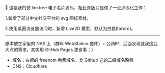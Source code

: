 🏡 这是我的仿 linktree 电子名片源码，相比原版只是做了一点点汉化工作：

1.新增了部分中文社交平台的 svg 图标素材。

2.使用桌面浏览器访问时，新增 Live2D 模型，默认为白猫(tororo)。

---

原本放在家里的 NAS 上（群晖 WebStation 套件）+ 公网IP，后面发现就我这屁大点的需求，其实用 GitHub Pages 更省事；）

- 域名：白嫖的 freenom 免费域名，比 Github 送的二级域名略强
- DNS：Cloudflare
